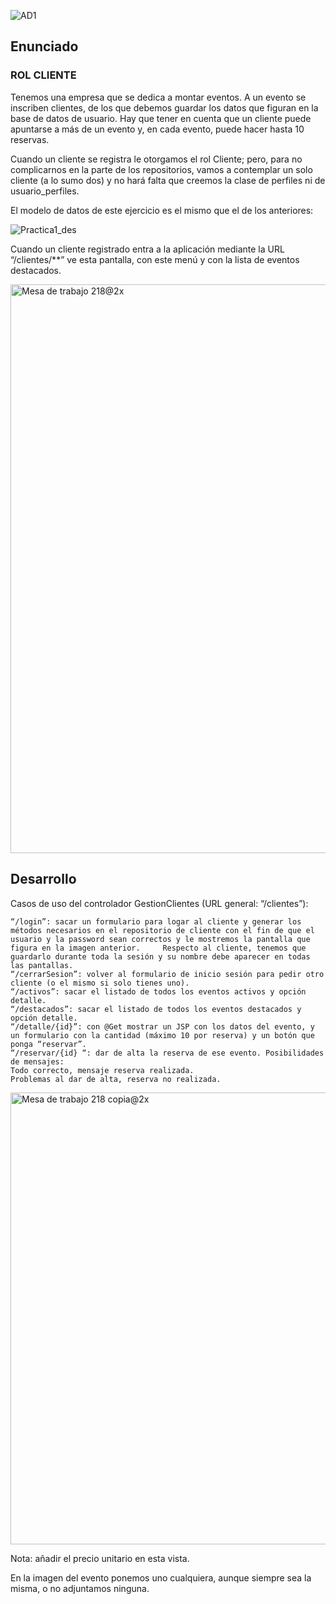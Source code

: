 ![AD1](https://github.com/user-attachments/assets/86974b78-ba43-4e39-b46d-c339f389ff1c)

## Enunciado

### ROL CLIENTE


Tenemos una empresa que se dedica a montar eventos. A un evento se inscriben clientes, de los que debemos guardar los datos que figuran en la base de datos de usuario. Hay que tener en cuenta que un cliente puede apuntarse a más de un evento y, en cada evento, puede hacer hasta 10 reservas.

Cuando un cliente se registra le otorgamos el rol Cliente; pero, para no complicarnos en la parte de los repositorios, vamos a contemplar un solo cliente (a lo sumo dos) y no hará falta que creemos la clase de perfiles ni de usuario_perfiles.

El modelo de datos de este ejercicio es el mismo que el de los anteriores:

![Practica1_des](https://github.com/user-attachments/assets/cc025303-e0d5-4d34-9328-24931652e0c3)

Cuando un cliente registrado entra a la aplicación mediante la URL “/clientes/**” ve esta pantalla, con este menú y con la lista de eventos destacados.

<img width="910" alt="Mesa de trabajo 218@2x" src="https://github.com/user-attachments/assets/4f77e9e0-ec1a-4573-9a7c-ff08253cf5d0">

## Desarrollo

Casos de uso del controlador GestionClientes (URL general: “/clientes”):

    “/login”: sacar un formulario para logar al cliente y generar los métodos necesarios en el repositorio de cliente con el fin de que el usuario y la password sean correctos y le mostremos la pantalla que figura en la imagen anterior.     Respecto al cliente, tenemos que guardarlo durante toda la sesión y su nombre debe aparecer en todas las pantallas.
    “/cerrarSesion”: volver al formulario de inicio sesión para pedir otro cliente (o el mismo si solo tienes uno).
    “/activos”: sacar el listado de todos los eventos activos y opción detalle.
    “/destacados”: sacar el listado de todos los eventos destacados y opción detalle.
    “/detalle/{id}”: con @Get mostrar un JSP con los datos del evento, y un formulario con la cantidad (máximo 10 por reserva) y un botón que ponga “reservar”.
    “/reservar/{id} “: dar de alta la reserva de ese evento. Posibilidades de mensajes:
    Todo correcto, mensaje reserva realizada.
    Problemas al dar de alta, reserva no realizada.

<img width="723" alt="Mesa de trabajo 218 copia@2x" src="https://github.com/user-attachments/assets/03fff4e2-041a-469d-8858-ea1e43c7dcfc">

Nota: añadir el precio unitario en esta vista. 

En la imagen del evento ponemos uno cualquiera, aunque siempre sea la misma, o no adjuntamos ninguna. 
